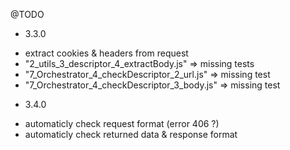 @TODO

* 3.3.0
- extract cookies & headers from request
- "2_utils_3_descriptor_4_extractBody.js" => missing tests
- "7_Orchestrator_4_checkDescriptor_2_url.js" => missing test
- "7_Orchestrator_4_checkDescriptor_3_body.js" => missing test

* 3.4.0
- automaticly check request format (error 406 ?)
- automaticly check returned data & response format
